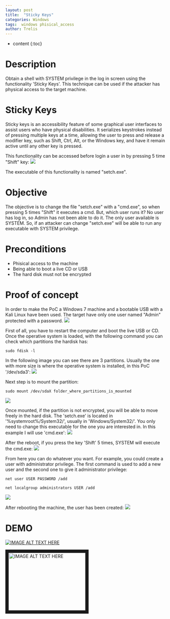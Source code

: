```yaml
---
layout: post
title:  "Sticky Keys"
categories: Windows 
tags:  windows phisical_access
author: Trelis
---
```


* content
{:toc}

# Description
Obtain a shell with SYSTEM privilege in the log in screen using the functionality 'Sticky Keys'. This technique can be used if the attacker has physical access to the target machine.



# Sticky Keys
Sticky keys is an accessibility feature of some graphical user interfaces to assist users who have physical disabilities. It serializes keystrokes instead of pressing multiple keys at a time, allowing the user to press and release a modifier key, such as Shift, Ctrl, Alt, or the Windows key, and have it remain active until any other key is pressed.

This functionality can be accessed before login a user in by pressing 5 time "Shift" key:
![](https://raw.githubusercontent.com/LordATM/lordatm.github.io/master/img/2018-01-20-Sticky%20Keys/loginPage_stickyKeys.PNG)

The executable of this functionality is named "setch.exe".

# Objective
The objective is to change the file "setch.exe" with a "cmd.exe", so when pressing 5 times "Shift" it executes a cmd. But, which user runs it?
No user has log in, so Admin has not been able to do it. The only user available is SYSTEM. So, if an attacker can change "setch.exe" will be able to run any executable with SYSTEM privilege.

# Preconditions
* Phisical access to the machine 
* Being able to boot a live CD or USB
* The hard disk must not be encrypted

# Proof of concept
In order to make the PoC a Windows 7 machine and a bootable USB with a Kali Linux have been used. The target have only one user named "Admin" protected with a password.
![](https://raw.githubusercontent.com/LordATM/lordatm.github.io/master/img/2018-01-20-Sticky%20Keys/login_page.PNG)


First of all, you have to restart the computer and boot the live USB or CD. Once the operative system is loaded, with the following command you can check which partitions the hardisk has:
```
sudo fdisk -l
```

In the following image you can see there are 3 partitions. Usually the one with more size is where the operative system is installed, in this PoC '/dev/sda3':
![](https://raw.githubusercontent.com/LordATM/lordatm.github.io/master/img/2018-01-20-Sticky%20Keys/kali_fdisk.PNG)

Next step is to mount the partition:
```
sudo mount /dev/sdaX folder_where_partitions_is_mounted
```
![](https://raw.githubusercontent.com/LordATM/lordatm.github.io/master/img/2018-01-20-Sticky%20Keys/kali_mount.PNG)

Once mounted, if the partition is not encrypted, you will be able to move freely in the hard disk. 
The 'setch.exe' is located in '%systemroot%/System32/', usually in 'Windows/System32/'. You only need to change this executable for the one you are interested in. In this example I will use 'cmd.exe':
![](https://raw.githubusercontent.com/LordATM/lordatm.github.io/master/img/2018-01-20-Sticky%20Keys/kali_cmd.PNG)

After the reboot, if you press the key 'Shift' 5 times, SYSTEM will execute the cmd.exe:
![](https://raw.githubusercontent.com/LordATM/lordatm.github.io/master/img/2018-01-20-Sticky%20Keys/loginPage_systemCMD.PNG)

From here you can do whatever you want. For example, you could create a user with administrator privilege. The first command is used to add a new user and the second one to give it administrator privilege:
```
net user USER PASSWORD /add
```
```
net localgroup administrators USER /add
```
![](https://raw.githubusercontent.com/LordATM/lordatm.github.io/master/img/2018-01-20-Sticky%20Keys/loginPage_addAdminUser.PNG)

After rebooting the machine, the user has been created:
![](https://raw.githubusercontent.com/LordATM/lordatm.github.io/master/img/2018-01-20-Sticky%20Keys/hacked.PNG)

# DEMO
[![IMAGE ALT TEXT HERE](https://raw.githubusercontent.com/LordATM/lordatm.github.io/master/img/2018-01-20-Sticky%20Keys/loginPage_systemCMD.PNG)](https://youtu.be/aW_9QE5isvk)


<a href="http://www.youtube.com/watch?feature=player_embedded&v=https://youtu.be/aW_9QE5isvk" target="_blank"><img src="https://raw.githubusercontent.com/LordATM/lordatm.github.io/master/img/2018-01-20-Sticky%20Keys/loginPage_systemCMD.PNG" 
alt="IMAGE ALT TEXT HERE" width="240" height="180" border="10" /></a>